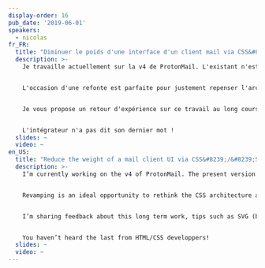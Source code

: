 ```yaml
---
display-order: 16
pub_date: '2019-06-01'
speakers:
  - nicolas
fr_FR:
  title: "Diminuer le poids d'une interface d'un client mail via CSS&#8239;/&#8239;SVG"
  description: >-
    Je travaille actuellement sur la v4 de ProtonMail. L'existant n'est pas toujours facile à manœuvrer : une inévitable dette technique (et donc de performance), des CSS lourdes, un manque d'uniformité, etc.


    L'occasion d'une refonte est parfaite pour justement repenser l'architecture des CSS et prendre les bonnes décisions pour préparer la performance future : les gains substantiels se préparent au long cours, des choix qui peuvent sembler anecdotiques se révèlent très efficaces quand on doit "scaler" et penser internationalisation.


    Je vous propose un retour d'expérience sur ce travail au long cours, des astuces notamment avec SVG (les requêtes les plus performantes sont celles... que l'on ne fait pas :) ), et principalement une manière d'architecturer CSS qui permet d'en réduire drastiquement le poids. Et donc d'envisager sereinement des notions sympathiques comme le budget de performance, les critical CSS, etc.


    L'intégrateur n'a pas dit son dernier mot !
  slides: ~
  video: ~
en_US:
  title: "Reduce the weight of a mail client UI via CSS&#8239;/&#8239;SVG"
  description: >-
    I’m currently working on the v4 of ProtonMail. The present version is not always easy to operate: the technical debt is inevitable (and performance debt as well), so are heavy CSS and lack of consistency…


    Revamping is an ideal opportunity to rethink the CSS architecture and take the right decisions to improve performance: significant earnings requires groundwork, and some choices that may appear as trivial could reveal themselves powerful when it’s about scaling and thinking about going worldwide.


    I’m sharing feedback about this long term work, tips such as SVG (because the most efficient requests are the ones… we don’t run :)), and more especially the way to conceive CSS architecture to drastically reduce its weight, in order to consider performance budget or critical CSS with perfect equanimity.


    You haven’t heard the last from HTML/CSS developpers!
  slides: ~
  video: ~
---
```


